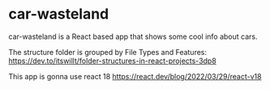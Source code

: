 # car-wasteland
car-wasteland is a React based app that shows some cool info about cars.

The structure folder is grouped by File Types and Features:
https://dev.to/itswillt/folder-structures-in-react-projects-3dp8

This app is gonna use react 18
https://react.dev/blog/2022/03/29/react-v18
